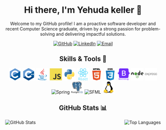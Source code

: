 
<h1 align="center">Hi there, I'm Yehuda keller 👋</h1>

<p align="center">
Welcome to my GitHub profile! I am a proactive software developer and recent Computer Science graduate, driven by a strong passion for problem-solving and delivering impactful solutions.
</p>
 <p align="center">
<a href="https://github.com/yehuda-keller" target="_blank"><img alt="GitHub" src="https://img.shields.io/badge/GitHub-%2312100E.svg?&style=for-the-badge&logo=GitHub&logoColor=white" /></a>
<a href="https://www.linkedin.com/in/yehuda-keller-999711216/)" target="_blank"><img alt="LinkedIn" src="https://img.shields.io/badge/linkedin-%230077B5.svg?&style=for-the-badge&logo=linkedin&logoColor=white" /></a>
<a href="mailto:yehudak435@gmail.com" target="_blank"><img alt="Email" src="https://img.shields.io/badge/email-%23D14836.svg?&style=for-the-badge&logo=gmail&logoColor=white" /></a>
</p>

<h2 align="center">Skills & Tools 🚀</h2>
<p align="center">
  <!-- Front-end -->
    <!-- Programming Languages -->
  <img src="https://raw.githubusercontent.com/devicons/devicon/master/icons/c/c-original.svg" alt="C" width="40" height="40"/>
  <img src="https://raw.githubusercontent.com/devicons/devicon/master/icons/cplusplus/cplusplus-original.svg" alt="C++" width="40" height="40"/>
  <img src="https://raw.githubusercontent.com/devicons/devicon/master/icons/java/java-original.svg" alt="Java" width="40" height="40"/>
  <img src="https://raw.githubusercontent.com/devicons/devicon/master/icons/javascript/javascript-original.svg" alt="JavaScript" width="40" height="40"/>
  <img src="https://raw.githubusercontent.com/devicons/devicon/master/icons/python/python-original.svg" alt="Python" width="40" height="40"/>

  <img src="https://raw.githubusercontent.com/devicons/devicon/master/icons/react/react-original-wordmark.svg" alt="React" width="40" height="40"/>
  <img src="https://raw.githubusercontent.com/devicons/devicon/master/icons/html5/html5-original-wordmark.svg" alt="HTML5" width="40" height="40"/>
  <img src="https://raw.githubusercontent.com/devicons/devicon/master/icons/css3/css3-original-wordmark.svg" alt="CSS3" width="40" height="40"/>
  <img src="https://raw.githubusercontent.com/devicons/devicon/master/icons/bootstrap/bootstrap-plain-wordmark.svg" alt="Bootstrap" width="40" height="40"/>

  <!-- Back-end -->
  <img src="https://raw.githubusercontent.com/devicons/devicon/master/icons/nodejs/nodejs-original-wordmark.svg" alt="Node.js" width="40" height="40"/>
  <img src="https://raw.githubusercontent.com/devicons/devicon/master/icons/express/express-original-wordmark.svg" alt="Express.js" width="40" height="40"/>
  <img src="https://www.vectorlogo.zone/logos/springio/springio-icon.svg" alt="Spring" width="40" height="40"/>
  
  <!-- Database -->
  <img src="https://raw.githubusercontent.com/devicons/devicon/master/icons/postgresql/postgresql-original-wordmark.svg" alt="PostgreSQL" width="40" height="40"/>
  
  <!-- Other Tools -->
  <img src="https://www.sfml-dev.org/download/goodies/sfml-icon-small.png" alt="SFML" width="40" height="40"/>

  <!-- Operating System -->
  <img src="https://raw.githubusercontent.com/devicons/devicon/master/icons/linux/linux-original.svg" alt="Linux" width="40" height="40"/>
</p>

<h2 align="center">GitHub Stats 📊</h2>
<div style="display: flex; justify-content: space-between;" align="center">
  <img height="160px" alt="GitHub Stats" src="https://github-readme-stats.vercel.app/api?username=yehuda-keller&show_icons=true&hide_rank=true" />
  <img height="160px" alt="Top Languages" src="https://github-readme-stats.vercel.app/api/top-langs/?username=nyehuda-keller&layout=compact" />
</div>
